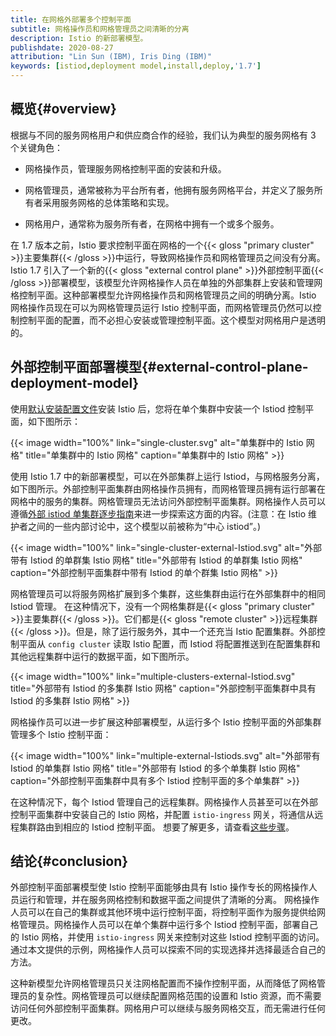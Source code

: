 ```yaml
---
title: 在网格外部署多个控制平面
subtitle: 网格操作员和网格管理员之间清晰的分离
description: Istio 的新部署模型。
publishdate: 2020-08-27
attribution: "Lin Sun (IBM), Iris Ding (IBM)"
keywords: [istiod,deployment model,install,deploy,'1.7']
---
```


## 概览{#overview}

根据与不同的服务网格用户和供应商合作的经验，我们认为典型的服务网格有 3 个关键角色：

* 网格操作员，管理服务网格控制平面的安装和升级。

* 网格管理员，通常被称为平台所有者，他拥有服务网格平台，并定义了服务所有者采用服务网格的总体策略和实现。

* 网格用户，通常称为服务所有者，在网格中拥有一个或多个服务。

在 1.7 版本之前，Istio 要求控制平面在网格的一个{{< gloss "primary cluster" >}}主要集群{{< /gloss >}}中运行，导致网格操作员和网格管理员之间没有分离。 Istio 1.7 引入了一个新的{{< gloss "external control plane" >}}外部控制平面{{< /gloss >}}部署模型，该模型允许网格操作人员在单独的外部集群上安装和管理网格控制平面。这种部署模型允许网格操作员和网格管理员之间的明确分离。Istio 网格操作员现在可以为网格管理员运行 Istio 控制平面，而网格管理员仍然可以控制控制平面的配置，而不必担心安装或管理控制平面。这个模型对网格用户是透明的。

## 外部控制平面部署模型{#external-control-plane-deployment-model}

使用[默认安装配置文件](/zh/docs/setup/install/istioctl/#install-istio-using-the-default-profile)安装 Istio 后，您将在单个集群中安装一个 Istiod 控制平面，如下图所示：

{{< image width="100%"
    link="single-cluster.svg"
    alt="单集群中的 Istio 网格"
    title="单集群中的 Istio 网格"
    caption="单集群中的 Istio 网格"
    >}}

使用 Istio 1.7 中的新部署模型，可以在外部集群上运行 Istiod，与网格服务分离，如下图所示。外部控制平面集群由网格操作员拥有，而网格管理员拥有运行部署在网格中的服务的集群。网格管理员无法访问外部控制平面集群。网格操作人员可以遵循[外部 istiod 单集群逐步指南](https://github.com/istio/istio/wiki/External-Istiod-single-cluster-steps)来进一步探索这方面的内容。(注意：在 Istio 维护者之间的一些内部讨论中，这个模型以前被称为“中心 istiod”。)

{{< image width="100%"
    link="single-cluster-external-Istiod.svg"
    alt="外部带有 Istiod 的单群集 Istio 网格"
    title="外部带有 Istiod 的单群集 Istio 网格"
    caption="外部控制平面集群中带有 Istiod 的单个群集 Istio 网格"
    >}}

网格管理员可以将服务网格扩展到多个集群，这些集群由运行在外部集群中的相同 Istiod 管理。 在这种情况下，没有一个网格集群是{{< gloss "primary cluster" >}}主要集群{{< /gloss >}}。它们都是{{< gloss "remote cluster" >}}远程集群{{< /gloss >}}。但是，除了运行服务外，其中一个还充当 Istio 配置集群。外部控制平面从 `config cluster` 读取 Istio 配置，而 Istiod 将配置推送到在配置集群和其他远程集群中运行的数据平面，如下图所示。

{{< image width="100%"
    link="multiple-clusters-external-Istiod.svg"
    title="外部带有 Istiod 的多集群 Istio 网格"
    caption="外部控制平面集群中具有 Istiod 的多集群 Istio 网格"
    >}}

网格操作员可以进一步扩展这种部署模型，从运行多个 Istio 控制平面的外部集群管理多个 Istio 控制平面：

{{< image width="100%"
    link="multiple-external-Istiods.svg"
    alt="外部带有 Istiod 的单集群 Istio 网格"
    title="外部带有 Istiod 的多个单集群 Istio 网格"
    caption="外部控制平面集群中具有多个 Istiod 控制平面的多个单集群"
    >}}

在这种情况下，每个 Istiod 管理自己的远程集群。网格操作人员甚至可以在外部控制平面集群中安装自己的 Istio 网格，并配置 `istio-ingress` 网关，将通信从远程集群路由到相应的 Istiod 控制平面。 想要了解更多，请查看[这些步骤](https://github.com/istio/istio/wiki/External-Istiod-single-cluster-steps#deploy-istio-mesh-on-external-control-plane-cluster-to-manage-traffic-to-istiod-deployments)。

## 结论{#conclusion}

外部控制平面部署模型使 Istio 控制平面能够由具有 Istio 操作专长的网格操作人员运行和管理，并在服务网格控制和数据平面之间提供了清晰的分离。 网格操作人员可以在自己的集群或其他环境中运行控制平面，将控制平面作为服务提供给网格管理员。网格操作人员可以在单个集群中运行多个 Istiod 控制平面，部署自己的 Istio 网格，并使用 `istio-ingress` 网关来控制对这些 Istiod 控制平面的访问。通过本文提供的示例，网格操作人员可以探索不同的实现选择并选择最适合自己的方法。

这种新模型允许网格管理员只关注网格配置而不操作控制平面，从而降低了网格管理员的复杂性。网格管理员可以继续配置网格范围的设置和 Istio 资源，而不需要访问任何外部控制平面集群。网格用户可以继续与服务网格交互，而无需进行任何更改。
